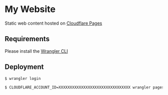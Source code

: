 # My Website

Static web content hosted on [Cloudflare Pages](https://pages.cloudflare.com/)

## Requirements

Please install the [Wrangler CLI](https://developers.cloudflare.com/workers/wrangler/get-started/)

## Deployment

```bash
$ wrangler login
```

```bash
$ CLOUDFLARE_ACCOUNT_ID=XXXXXXXXXXXXXXXXXXXXXXXXXXXXXXXX wrangler pages publish ./assets 
```
